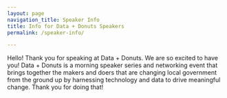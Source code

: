 ```yaml
---
layout: page
navigation_title: Speaker Info
title: Info for Data + Donuts Speakers
permalink: /speaker-info/

---
```


Hello! Thank you for speaking at Data + Donuts. We are so excited to have you! Data + Donuts is a morning speaker series and networking event that brings together the makers and doers that are changing local government from the ground up by harnessing technology and data to drive meaningful change. Thank you for doing that!
